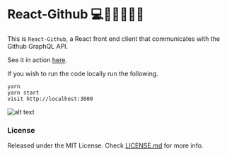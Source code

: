 # React-Github 💻👩‍💻💽👨‍💻

This is `React-Github`, a React front end client that communicates with the Github GraphQL API.

See it in action [here](http://pau1fitz.github.io/react-github).

If you wish to run the code locally run the following.

```
yarn
yarn start
visit http://localhost:3000
```

![alt text](https://github.com/Pau1fitz/react-github/blob/master/home.png "Home")

### License

Released under the MIT License. Check [LICENSE.md](https://github.com/Pau1fitz/react-spotify/blob/master/LICENSE) for more info.
